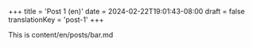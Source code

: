 +++
title = 'Post 1 (en)'
date = 2024-02-22T19:01:43-08:00
draft = false
translationKey = 'post-1'
+++

This is content/en/posts/bar.md
